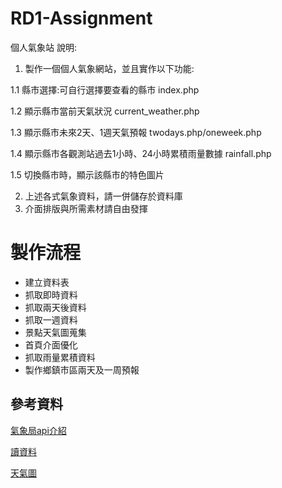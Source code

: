 # RD1-Assignment
個人氣象站
說明:
1. 製作一個個人氣象網站，並且實作以下功能:

1.1 縣市選擇:可自行選擇要查看的縣市 index.php

1.2 顯示縣市當前天氣狀況 current_weather.php

1.3 顯示縣市未來2天、1週天氣預報 twodays.php/oneweek.php

1.4 顯示縣市各觀測站過去1小時、24小時累積雨量數據 rainfall.php

1.5 切換縣市時，顯示該縣市的特色圖片

2. 上述各式氣象資料，請一併儲存於資料庫
3. 介面排版與所需素材請自由發揮

# 製作流程
- 建立資料表 
- 抓取即時資料
- 抓取兩天後資料
- 抓取一週資料
- 景點天氣圖蒐集
- 首頁介面優化
- 抓取雨量累積資料
- 製作鄉鎮市區兩天及一周預報


## 參考資料
[氣象局api介紹](https://opendata.cwb.gov.tw/opendatadoc/CWB_Opendata_API_V1.2.pdf)

[讀資料](https://stockwfj3.pixnet.net/blog/post/115238854)

[天氣圖](https://www.iconfinder.com/iconsets/weather-flat-14)
